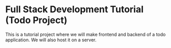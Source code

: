 

# Full Stack Development Tutorial (Todo Project)

This is a tutorial project where we will make frontend and backend of a todo application.
We will also host it on a server.

